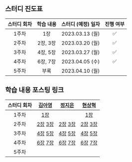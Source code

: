 ## 스터디 진도표
| 스터디 회차 | 학습 내용 | 스터디 (예정) 일자 | 진행 여부 |
| :---: | :---: | :---: | :---: |
| 1주차 | 1장 | 2023.03.13 (월) | ✅ |
| 2주차 | 2장, 3장 | 2023.03.20 (월) | ✅ |
| 3주차 | 4장, 5장 | 2023.03.27 (월) | ✅ |
| 4주차 | 6장, 7장 | 2023.04.05 (수) | ✅ |
| 5주차 | 부록 | 2023.04.10 (월) |  |

## 학습 내용 포스팅 링크
| 스터디 회차 | [김아영](https://github.com/Kim-AYoung) | [정지은](https://github.com/ssstopeun) | [현상혁](https://github.com/gmelon) |
| :---: | :---: | :---: | :---: |
| 1주차 | [1장](https://velog.io/@onionlily123/1장.-협력하는-객체들의-공동체) |  | [1장](https://sh-hyun.tistory.com/80) |
| 2주차 | [2장](https://velog.io/@onionlily123/2장.-이상한-나라의-객체) [3장](https://velog.io/@onionlily123/3장.-타입과-추상화) | [2장](https://righteous-galette-116.notion.site/02-b0449d1934a54a499351e64e582c3b3f) [3장](https://righteous-galette-116.notion.site/03-3704b788ae774c7b85f7d3ef5272a170) | [2장](https://sh-hyun.tistory.com/85) [3장](https://sh-hyun.tistory.com/86) |
| 3주차 | [4장](https://velog.io/@onionlily123/4장.-역할-책임-협력) [5장](https://velog.io/@onionlily123/5장.-책임과-메시지) | [4장](https://righteous-galette-116.notion.site/04-c94a05e26b5844309b2bdb80be75a397) [5장](https://righteous-galette-116.notion.site/05-45ed88f9c4244036b9ae1b968b4c6e83) | [4장](https://sh-hyun.tistory.com/89) [5장](https://sh-hyun.tistory.com/92) |
| 4주차 | [6장](https://velog.io/@onionlily123/6장.-객체-지도) [7장](https://velog.io/@onionlily123/7장.-함께-모으기) | [6장](https://righteous-galette-116.notion.site/06-95a753292d70427daa08e0cb3c381b60) [7장](https://righteous-galette-116.notion.site/07-d514528c600c46f6ab4068f92bd75fa3) | [6장](https://sh-hyun.tistory.com/93) [7장](https://sh-hyun.tistory.com/94) |
| 5주차 |  |  |  |
